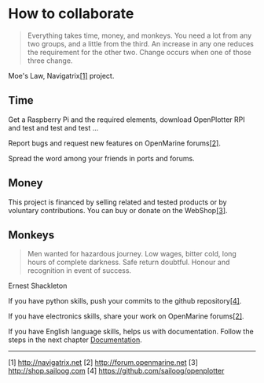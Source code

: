 # How to collaborate

> Everything takes time, money, and monkeys. You need a lot from any two groups, and a little from the third. An increase in any one reduces the requirement for the other two. Change occurs when one of those three change.

Moe's Law, Navigatrix[[1]](http://navigatrix.net) project.

## Time

Get a Raspberry Pi and the required elements, download OpenPlotter RPI and test and test and test ...

Report bugs and request new features on OpenMarine forums[[2]](http://forum.openmarine.net/).

Spread the word among your friends in ports and forums.

## Money

This project is financed by selling related and tested products or by voluntary contributions. You can buy or donate on the WebShop[[3]](http://shop.sailoog.com).

## Monkeys

> Men wanted for hazardous journey. Low wages, bitter cold, long hours of complete darkness. Safe return doubtful. Honour and recognition in event of success.

Ernest Shackleton

If you have python skills, push your commits to the github repository[[4]](https://github.com/sailoog/openplotter).

If you have electronics skills, share your work on OpenMarine forums[[2]](http://forum.openmarine.net/).

If you have English language skills, helps us with documentation. Follow the steps in the next chapter [Documentation](documentation.md).

---
[1] http://navigatrix.net [2] http://forum.openmarine.net [3] http://shop.sailoog.com [4] https://github.com/sailoog/openplotter